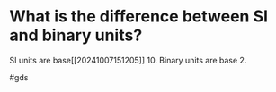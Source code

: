 # What is the difference between SI and binary units? 
SI units are base[[20241007151205]] 10. Binary units are base 2. 

#gds 